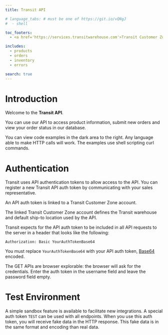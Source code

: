 ```yaml
---
title: Transit API

# language_tabs: # must be one of https://git.io/vQNgJ
#  - shell

toc_footers:
  - <a href='https://services.transitwarehouse.com'>Transit Customer Zone</a>

includes:
  - products
  - orders
  - inventory
  - errors

search: true
---
```


# Introduction

Welcome to the **Transit API**.

You can use our API to access product information, submit new orders and view your order status in our database.

You can view code examples in the dark area to the right. Any language able to make HTTP calls will work. The examples use shell scripting curl commands.

# Authentication

Transit uses API authentication tokens to allow access to the API. You can register a new Transit API auth token by communicating with your sales representative.

An API auth token is linked to a Transit Customer Zone account.

The linked Transit Customer Zone account defines the Transit warehouse and default ship-to location used by the API.

Transit expects for the API auth token to be included in all API requests to the server in a header that looks like the following:

`Authorization: Basic YourAuthTokenBase64`

<aside class="notice">
You must replace <code>YourAuthTokenBase64</code> with your API auth token, <a href="https://developer.mozilla.org/en-US/docs/Web/API/WindowOrWorkerGlobalScope/btoa">Base64</a> encoded.
</aside>

The GET APIs are browser explorable: the browser will ask for the credentials. Enter the auth token in the username field and leave the password field empty.

# Test Environment

A simple sandbox feature is available to facilitate new integrations.
A special auth token `TEST` can be used with all endpoints. When you use this auth token, you will receive fake data in the HTTP response. This fake data is in the same format and encoding than real data.
